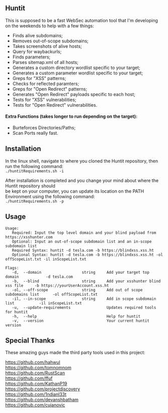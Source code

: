## Huntit

This is supposed to be a fast WebSec automation tool that I'm developing on the weekends to help with a few things:

- Finds alive subdomains;
- Removes out-of-scope subdomains;
- Takes screenshots of alive hosts;
- Query for waybackurls;
- Finds parameters;
- Parses sitemap.xml of all hosts;
- Generates a custom directory wordlist specific to your target;
- Generates a custom parameter wordlist specific to your target;
- Greps for "XSS" patterns;
- Checks for reflected paramters;
- Greps for "Open Redirect" patterns;
- Generates "Open Redirect" payloads specific to each host;
- Tests for "XSS" vulnerabilities;
- Tests for "Open Redirect" vulnerabilities.

#### Extra Functions (takes longer to run depending on the target):

- Burteforces Directories/Paths;
- Scan Ports really fast.

## Installation

In the linux shell, navigate to where you cloned the Huntit repository, then run the following command: <br>
```./huntitRequirements.sh -i```

After installation is completed and you change your mind about where the Huntit repository should <br> be kept on your computer, you can update its location on the PATH Environment using the following command: <br>
```./huntitRequirements.sh -p```


## Usage

```
Usage:
   Required: Input the top level domain and your blind payload from https://xsshunter.com
   Optional: Input an out-of-scope subdomain list and an in-scope subdomain list
   Required Syntax: huntit -d tesla.com -b https://blindxss.xss.ht
   Optional Syntax: huntit -d tesla.com -b https://blindxss.xss.ht -ol offScopeList.txt -il inScopeList.txt

Flags:
   -d,  --domain                  string     Add your target top domain            -d tesla.com
   -b,  --blind                   string     Add your xsshunter blind xss file     -b https://yourUserAccount.xss.ht
   -ol, --off-scope               string     Add out of scope subdomains list      -ol offScopeList.txt
   -il, --in-scope                string     Add in scope subdomain list           -il inScopeList.txt
   -u,  --update-requirements                Updates required tools for huntit
   -h,  --help                               Help for huntit
   -v,  --version                            Your current huntit version
```

## Special Thanks

These amazing guys made the third party tools used in this project:

https://github.com/hahwul <br>
https://github.com/tomnomnom <br>
https://github.com/RustScan <br>
https://github.com/ffuf <br>
https://github.com/KathanP19 <br>
https://github.com/projectdiscovery <br>
https://github.com/1ndianl33t <br>
https://github.com/devanshbatham <br>
https://github.com/cujanovic <br>